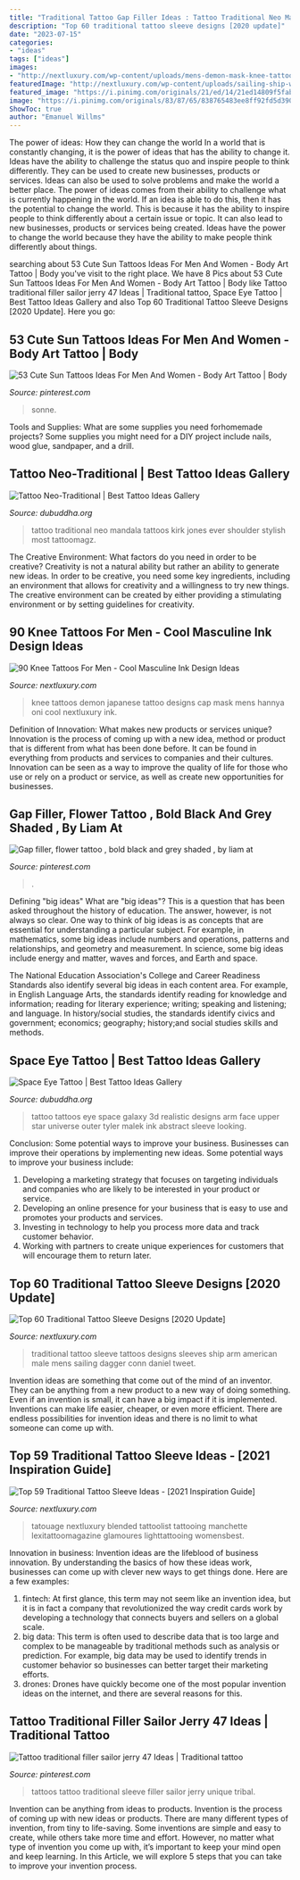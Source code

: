 ```yaml
---
title: "Traditional Tattoo Gap Filler Ideas : Tattoo Traditional Neo Mandala Tattoos Kirk Jones Ever Shoulder Stylish Most Tattoomagz"
description: "Top 60 traditional tattoo sleeve designs [2020 update]"
date: "2023-07-15"
categories:
- "ideas"
tags: ["ideas"]
images:
- "http://nextluxury.com/wp-content/uploads/mens-demon-mask-knee-tattoos.jpg"
featuredImage: "http://nextluxury.com/wp-content/uploads/sailing-ship-with-dagger-traditional-sleeve-male-tattoos.jpg"
featured_image: "https://i.pinimg.com/originals/21/ed/14/21ed14809f5fab32dbe62e186c518863.jpg"
image: "https://i.pinimg.com/originals/83/87/65/838765483ee8ff92fd5d39061f7f110b.jpg"
ShowToc: true
author: "Emanuel Willms"
---
```



The power of ideas: How they can change the world
In a world that is constantly changing, it is the power of ideas that has the ability to change it. Ideas have the ability to challenge the status quo and inspire people to think differently. They can be used to create new businesses, products or services. Ideas can also be used to solve problems and make the world a better place.
The power of ideas comes from their ability to challenge what is currently happening in the world. If an idea is able to do this, then it has the potential to change the world. This is because it has the ability to inspire people to think differently about a certain issue or topic. It can also lead to new businesses, products or services being created. Ideas have the power to change the world because they have the ability to make people think differently about things.

	

		
searching about 53 Cute Sun Tattoos Ideas For Men And Women - Body Art Tattoo | Body you've visit to the right place. We have 8 Pics about 53 Cute Sun Tattoos Ideas For Men And Women - Body Art Tattoo | Body like Tattoo traditional filler sailor jerry 47 Ideas | Traditional tattoo, Space Eye Tattoo | Best Tattoo Ideas Gallery and also Top 60 Traditional Tattoo Sleeve Designs [2020 Update]. Here you go:
		
    
## 53 Cute Sun Tattoos Ideas For Men And Women - Body Art Tattoo | Body

<img loading=lazy src="https://i.pinimg.com/736x/38/68/d0/3868d03debeba8ec039251ee86b10577.jpg" onerror="this.onerror=null;this.src='https://tse4.mm.bing.net/th?id=OIP.z4BQ_MdZ7udy6ed-riT2CAHaPZ&amp;pid=15.1';" alt="53 Cute Sun Tattoos Ideas For Men And Women - Body Art Tattoo | Body">

_Source: pinterest.com_

>sonne. 

	

Tools and Supplies: What are some supplies you need forhomemade projects?
Some supplies you might need for a DIY project include nails, wood glue, sandpaper, and a drill.

    
## Tattoo Neo-Traditional | Best Tattoo Ideas Gallery

<img loading=lazy src="http://www.dubuddha.org/wp-content/uploads/2016/09/Tattoo-Neo-Traditional-by-Kirk-Jones-728x728.jpg" onerror="this.onerror=null;this.src='https://tse3.mm.bing.net/th?id=OIP.vxw0NhGWF-r-GMoTu_tjVAHaHa&amp;pid=15.1';" alt="Tattoo Neo-Traditional | Best Tattoo Ideas Gallery">

_Source: dubuddha.org_

>tattoo traditional neo mandala tattoos kirk jones ever shoulder stylish most tattoomagz. 

	

The Creative Environment: What factors do you need in order to be creative?
Creativity is not a natural ability but rather an ability to generate new ideas. In order to be creative, you need some key ingredients, including an environment that allows for creativity and a willingness to try new things. The creative environment can be created by either providing a stimulating environment or by setting guidelines for creativity.

    
## 90 Knee Tattoos For Men - Cool Masculine Ink Design Ideas

<img loading=lazy src="http://nextluxury.com/wp-content/uploads/mens-demon-mask-knee-tattoos.jpg" onerror="this.onerror=null;this.src='https://tse4.mm.bing.net/th?id=OIP.30arQcmqodTRIpfDfkddhQHaHa&amp;pid=15.1';" alt="90 Knee Tattoos For Men - Cool Masculine Ink Design Ideas">

_Source: nextluxury.com_

>knee tattoos demon japanese tattoo designs cap mask mens hannya oni cool nextluxury ink. 

	

Definition of Innovation: What makes new products or services unique?
Innovation is the process of coming up with a new idea, method or product that is different from what has been done before. It can be found in everything from products and services to companies and their cultures. Innovation can be seen as a way to improve the quality of life for those who use or rely on a product or service, as well as create new opportunities for businesses.

    
## Gap Filler, Flower Tattoo , Bold Black And Grey Shaded , By Liam At

<img loading=lazy src="https://i.pinimg.com/originals/83/87/65/838765483ee8ff92fd5d39061f7f110b.jpg" onerror="this.onerror=null;this.src='https://tse4.mm.bing.net/th?id=OIP.faLIcXUFS9CkhQEfnDa4hAHaNK&amp;pid=15.1';" alt="Gap filler, flower tattoo , bold black and grey shaded , by liam at">

_Source: pinterest.com_

>. 

	

Defining "big ideas"
What are "big ideas"? This is a question that has been asked throughout the history of education. The answer, however, is not always so clear.
One way to think of big ideas is as concepts that are essential for understanding a particular subject. For example, in mathematics, some big ideas include numbers and operations, patterns and relationships, and geometry and measurement. In science, some big ideas include energy and matter, waves and forces, and Earth and space.

The National Education Association's College and Career Readiness Standards also identify several big ideas in each content area. For example, in English Language Arts, the standards identify reading for knowledge and information; reading for literary experience; writing; speaking and listening; and language. In history/social studies, the standards identify civics and government; economics; geography; history;and social studies skills and methods.

    
## Space Eye Tattoo | Best Tattoo Ideas Gallery

<img loading=lazy src="http://www.dubuddha.org/wp-content/uploads/2015/07/Space-Eye-Tattoo-by-Tyler-Malek.jpg" onerror="this.onerror=null;this.src='https://tse3.mm.bing.net/th?id=OIP.XGeeHZv5V4onNrr0ZU_CaQHaHa&amp;pid=15.1';" alt="Space Eye Tattoo | Best Tattoo Ideas Gallery">

_Source: dubuddha.org_

>tattoo tattoos eye space galaxy 3d realistic designs arm face upper star universe outer tyler malek ink abstract sleeve looking. 

	

Conclusion: Some potential ways to improve your business.
Businesses can improve their operations by implementing new ideas. Some potential ways to improve your business include:
1. Developing a marketing strategy that focuses on targeting individuals and companies who are likely to be interested in your product or service.
2. Developing an online presence for your business that is easy to use and promotes your products and services.
3. Investing in technology to help you process more data and track customer behavior.
4. Working with partners to create unique experiences for customers that will encourage them to return later.

    
## Top 60 Traditional Tattoo Sleeve Designs [2020 Update]

<img loading=lazy src="http://nextluxury.com/wp-content/uploads/sailing-ship-with-dagger-traditional-sleeve-male-tattoos.jpg" onerror="this.onerror=null;this.src='https://tse1.mm.bing.net/th?id=OIP.sMXhGF99wu-bs3sGg2MiQwHaHa&amp;pid=15.1';" alt="Top 60 Traditional Tattoo Sleeve Designs [2020 Update]">

_Source: nextluxury.com_

>traditional tattoo sleeve tattoos designs sleeves ship arm american male mens sailing dagger conn daniel tweet. 

	

Invention ideas are something that come out of the mind of an inventor. They can be anything from a new product to a new way of doing something. Even if an invention is small, it can have a big impact if it is implemented. Inventions can make life easier, cheaper, or even more efficient. There are endless possibilities for invention ideas and there is no limit to what someone can come up with.

    
## Top 59 Traditional Tattoo Sleeve Ideas - [2021 Inspiration Guide]

<img loading=lazy src="https://nextluxury.com/wp-content/uploads/mens-sailing-ship-traditional-sleeve-tattoo-ideas.jpg" onerror="this.onerror=null;this.src='https://tse1.mm.bing.net/th?id=OIP.p3OMSA45aMFbPVaPYLtX7QAAAA&amp;pid=15.1';" alt="Top 59 Traditional Tattoo Sleeve Ideas - [2021 Inspiration Guide]">

_Source: nextluxury.com_

>tatouage nextluxury blended tattoolist tattooing manchette lexitattoomagazine glamoures lighttattooing womensbest. 

	

Innovation in business:
Invention ideas are the lifeblood of business innovation. By understanding the basics of how these ideas work, businesses can come up with clever new ways to get things done. Here are a few examples: 
1. fintech: At first glance, this term may not seem like an invention idea, but it is in fact a company that revolutionized the way credit cards work by developing a technology that connects buyers and sellers on a global scale.
2. big data: This term is often used to describe data that is too large and complex to be manageable by traditional methods such as analysis or prediction. For example, big data may be used to identify trends in customer behavior so businesses can better target their marketing efforts. 
3. drones: Drones have quickly become one of the most popular invention ideas on the internet, and there are several reasons for this.

    
## Tattoo Traditional Filler Sailor Jerry 47 Ideas | Traditional Tattoo

<img loading=lazy src="https://i.pinimg.com/originals/21/ed/14/21ed14809f5fab32dbe62e186c518863.jpg" onerror="this.onerror=null;this.src='https://tse4.mm.bing.net/th?id=OIP.Q4chvn1nH6Up5_4w1r8ahAAAAA&amp;pid=15.1';" alt="Tattoo traditional filler sailor jerry 47 Ideas | Traditional tattoo">

_Source: pinterest.com_

>tattoos tattoo traditional sleeve filler sailor jerry unique tribal. 

	

Invention can be anything from ideas to products.
Invention is the process of coming up with new ideas or products. There are many different types of invention, from tiny to life-saving. Some inventions are simple and easy to create, while others take more time and effort. However, no matter what type of invention you come up with, it’s important to keep your mind open and keep learning. In this Article, we will explore 5 steps that you can take to improve your invention process.

